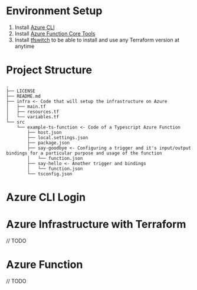 # Environment Setup

1. Install [Azure CLI](https://docs.microsoft.com/en-us/cli/azure/install-azure-cli)
2. Install [Azure Function Core Tools](https://docs.microsoft.com/en-us/azure/azure-functions/functions-run-local?tabs=v4%2Cmacos%2Ccsharp%2Cportal%2Cbash#v2)
3. Install [tfswitch](https://github.com/warrensbox/terraform-switcher) to be able to install and use any Terraform version at anytime

# Project Structure
```
.
├── LICENSE
├── README.md
├── infra <- Code that will setup the infrastructure on Azure
│   ├── main.tf
│   ├── resources.tf
│   └── variables.tf
└── src
    └── example-ts-function <- Code of a Typescript Azure Function
        ├── host.json
        ├── local.settings.json 
        ├── package.json
        ├── say-goodbye <- Configuring a trigger and it's input/output bindings for a particular purpose and usage of the function 
        │   └── function.json
        ├── say-hello <- Another trigger and bindings
        │   └── function.json
        └── tsconfig.json
```
# Azure CLI Login

# Azure Infrastructure with Terraform

// TODO

# Azure Function

// TODO
